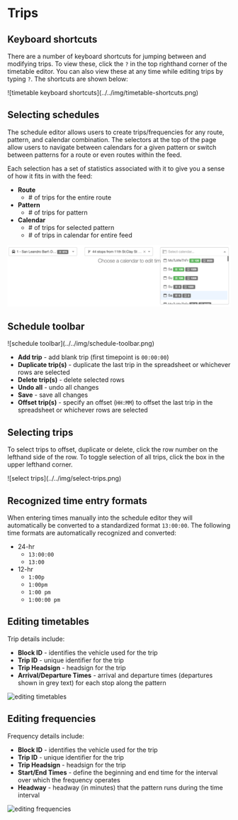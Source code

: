 # Trips

## Keyboard shortcuts
There are a number of keyboard shortcuts for jumping between and modifying trips. To view these, click the `?` in the top righthand corner of the timetable editor. You can also view these at any time while editing trips by typing `?`. The shortcuts are shown below:

<div class="img-center">
  ![timetable keyboard shortcuts](../../img/timetable-shortcuts.png)
</div>

## Selecting schedules
The schedule editor allows users to create trips/frequencies for any route, pattern, and calendar combination.  The selectors at the top of the page allow users to navigate between calendars for a given pattern or switch between patterns for a route or even routes within the feed.

Each selection has a set of statistics associated with it to give you a sense of how it fits in with the feed:

- **Route**
    - \# of trips for the entire route
- **Pattern**
    - \# of trips for pattern
- **Calendar**
    - \# of trips for selected pattern
    - \# of trips in calendar for entire feed

![schedule selector](../../img/timetable-selector.png)

## Schedule toolbar
<div class="img-center">
  ![schedule toolbar](../../img/schedule-toolbar.png)
</div>

- **Add trip** - add blank trip (first timepoint is `00:00:00`)
- **Duplicate trip(s)** - duplicate the last trip in the spreadsheet or whichever rows are selected
- **Delete trip(s)** - delete selected rows
- **Undo all** - undo all changes
- **Save** - save all changes
- **Offset trip(s)** - specify an offset (`HH:MM`) to offset the last trip in the spreadsheet or whichever rows are selected

## Selecting trips
To select trips to offset, duplicate or delete, click the row number on the lefthand side of the row. To toggle selection of all trips, click the box in the upper lefthand corner.
<div class="img-center">
  ![select trips](../../img/select-trips.png)
</div>

## Recognized time entry formats
When entering times manually into the schedule editor they will automatically be converted to a standardized format `13:00:00`. The following time formats are automatically recognized and converted:

- 24-hr
    - `13:00:00`
    - `13:00`
- 12-hr
    - `1:00p`
    - `1:00pm`
    - `1:00 pm`
    - `1:00:00 pm`

## Editing timetables
Trip details include:

- **Block ID** - identifies the vehicle used for the trip
- **Trip ID** - unique identifier for the trip
- **Trip Headsign** - headsign for the trip
- **Arrival/Departure Times** - arrival and departure times (departures shown in grey text) for each stop along the pattern

![editing timetables](../../img/edit-timetables.png)

## Editing frequencies
Frequency details include:

- **Block ID** - identifies the vehicle used for the trip
- **Trip ID** - unique identifier for the trip
- **Trip Headsign** - headsign for the trip
- **Start/End Times** - define the beginning and end time for the interval over which the frequency operates
- **Headway** - headway (in minutes) that the pattern runs during the time interval

![editing frequencies](../../img/edit-frequencies.png)
